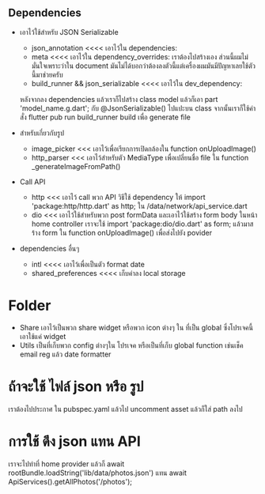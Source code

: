 ## Dependencies

- เอาไว้ใช้สำหรับ JSON Serializable
    - json_annotation <<<< เอาไว้ใน dependencies:
    - meta <<<< เอาไว้ใน dependency_overrides:  เราต้องไปสร้างเอง  ส่วนนี้ผมไม่มั่นใจเพราะว่าใน document มันไม่ได้บอกว่าต้องลงตัวนี้แต่เครื่องผมมันมีปัญหาเลยใช้ตัวนี้มาช่วยครับ
    - build_runner && json_serializable <<<< เอาไว้ใน dev_dependency:

  หลังจากลง dependencies แล้วเราก็ไปสร้าง class model แล้วก็เอา part 'model_name.g.dart'; กับ  @JsonSerializable() ไปแปะบน class จากนั้นเราก็ใช้คำสั่ง flutter pub run build_runner build เพื่อ generate file

- สำหรับเกี่ยวกับรูป
    - image_picker <<< เอาไว้เพื่อเรียกการเปิดกล้องใน function onUploadImage()
    - http_parser <<< เอาไว้สำหรับตัว MediaType เพื่อเปลี่ยนชื่อ file ใน function _generateImageFromPath()

- Call API
    - http <<< เอาไว้ call พวก API  วิธีใช้ dependency ให้ import 'package:http/http.dart' as http; ใน /data/network/api_service.dart
    - dio <<< เอาไว้ใช้สำหรับพวก post formData และเอาไว้ใช้สร้าง form body ในหน้า home controller เราจะใช้ import 'package:dio/dio.dart' as form; แล้วมาสร้าง form ใน function onUploadImage() เพื่อส่งไปยัง povider

- dependencies อื่นๆ
  - intl <<<< เอาไว้เพื่อเป็นตัว format date
  - shared_preferences <<<< เก็บค่าลง local storage

# Folder
- Share เอาไว้เป็นพวก share widget หรือพวก icon ต่างๆ ใน ที่เป็น global ซึ่งโปรเจคนี้เอาใช้แค่ widget
- Utils เป็นที่เก็บพวก config ต่างๆใน โปรเจค หรือเป็นที่เก็บ global function เช่นเช็ค email reg แล้ว date formatter

# ถ้าจะใช้ ไฟล์ json หรือ รูป
เราต้องไปประกาศ ใน pubspec.yaml แล้วไป uncomment asset  แล้วก็ใส่ path ลงไป

# การใช้ ดึง json แทน API
เราจะไปทำที่ home provider แล้วก็ await rootBundle.loadString('lib/data/photos.json')  แทน  await ApiServices().getAllPhotos('/photos'); 
